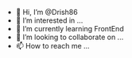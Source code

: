 - 👋 Hi, I’m @Drish86
- 👀 I’m interested in ...
- 🌱 I’m currently learning FrontEnd
- 💞️ I’m looking to collaborate on ...
- 📫 How to reach me ...

<!---
Drish86/Drish86 is a ✨ special ✨ repository because its `README.md` (this file) appears on your GitHub profile.
You can click the Preview link to take a look at your changes.
--->
